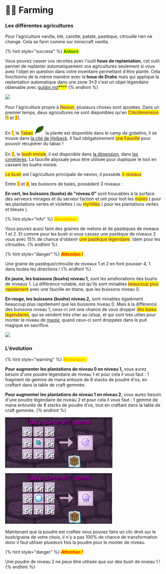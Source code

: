 # 👨🌾 Farming

### Les différentes agricultures

Pour l'agriculture vanilla, blé, carotte, patate, pastèque, citrouille rien ne change. Cela se farm comme sur minecraft vanilla.&#x20;

{% hint style="success" %}
<mark style="color:green;">**Astuce**</mark>

Vous pouvez casser vos récoltes avec l'outil **houe de replantation**, cet outil permet de replanter automatiquement vos agricultures seulement si vous avez l'objet en question dans votre inventaire permettant d'être planté. Cela fonctionne de la même manière avec la **houe de Drahe** mais qui applique la replantation automatique dans une zone 3\*3 c'est un objet légendaire obtenable avec [guldor.md](personnage-fictif/guldor.md "mention")<mark style="color:blue;">****</mark>
{% endhint %}

![](../.gitbook/assets/2022-01-12\_18.59.53.png)

Pour l'agriculture propre à <mark style="color:purple;">Nexion</mark>, plusieurs choses sont ajoutées. Dans un premier temps, deux agricultures ne sont disponibles qu'en <mark style="color:purple;">Cité/dimension</mark> (<mark style="color:red;">1</mark> et <mark style="color:red;">2</mark>).&#x20;

En <mark style="color:red;">1</mark>, le <mark style="color:purple;">Tabac</mark> ![](../.gitbook/assets/tabacco.png) la plante est disponible dans le camp de gobelins, il se trouve dans [la cité de Holbeck](nouvelle-cite-holbeck.md). Il faut obligatoirement <mark style="color:purple;">une Faucille</mark> pour pouvoir récupérer du tabac !\
\
En <mark style="color:red;">2</mark>, le <mark style="color:purple;">bush moisie</mark>, il est disponible dans [la dimension](la-nouvelle-dimension.md#les-zones), dans [les cimetières](les-evenements/cimetieres.md). La faucille abyssale peux être utilisée pour dupliquer le loot en cassant les bushs moisie.

<mark style="color:purple;">Le bush</mark> est l'agriculture principale de nexion, il possède <mark style="color:purple;">3 niveaux</mark>&#x20;

Entre <mark style="color:red;">3</mark> et <mark style="color:red;">8</mark>, les buissons de baies, possèdent 3 niveaux :&#x20;

**En vert, les buissons (bushs) de "niveau 0"** sont trouvables à la surface des serveurs minages et du serveur faction et ont pour loot les <mark style="color:purple;">mûres</mark> ( pour les plantations vertes et violettes ) ou <mark style="color:purple;">myrtilles</mark> ( pour les plantations vertes et bleues ).

{% hint style="info" %}
_<mark style="color:orange;">**Remarque :**</mark>_&#x20;

Vous pouvez aussi faire des graines de melons et de pastèques de niveaux 1 et 2. Et comme pour les bush si vous cassez une pastèque de niveaux 2 vous avec 15% de chance d'obtenir <mark style="color:purple;">une pastèque légendaire</mark>. Idem pour les citrouilles.
{% endhint %}

{% hint style="danger" %}
_<mark style="color:red;">**Attention !**</mark>_&#x20;

Une graine de pastèque/citrouille de niveaux 1 et 2 en font pousser 4, 1 dans toutes les directions !
{% endhint %}

**En jaune, les buissons (bushs) niveau 1,** sont les améliorations des bushs de niveaux 1. La différence notable, est qu'ils sont minables <mark style="color:purple;">beaucoup plus rapidement</mark> avec une faucille en titane, que les buissons niveau 0.&#x20;

**En rouge, les buissons (bushs) niveau 2,** sont minables également beaucoup plus rapidement que les buissons niveau 0. Mais à la différence des buissons niveau 1, ceux-ci ont une chance de vous dropper <mark style="color:purple;">des baies légendaires</mark>, qui se vendent très cher au /shop, et qui sont très utiles pour monter le niveau de [magie](la-magie.md), quand ceux-ci sont droppées dans le puit magique en sacrifice.

![](../.gitbook/assets/2022-01-12\_23.53.02.png)

### L'évolution

{% hint style="warning" %}
_<mark style="color:orange;">**Remarque :**</mark>_

**Pour augmenter les plantations de niveau 0 en niveau 1,** vous aurez besoin d'une poudre légendaire de niveau 1 et pour cela il vous faut : 1 fragment de gemme de mana entouré de 8 stacks de poudre d'os, en craftant dans la table de craft gemmée.&#x20;

**Pour augmenter les plantations de niveau 1 en niveau 2,** vous aurez besoin d'une poudre légendaire de niveau 2 et pour cela il vous faut : 1 gemme de mana entourée de 8 stacks de poudre d'os, tout en craftant dans la table de craft gemmée.
{% endhint %}

![Poudre de niveaux 1](<../.gitbook/assets/image (73).png>)

![Poudre de niveau 2](<../.gitbook/assets/image (64).png>)

Maintenant que la poudre est craftée vous pouvez faire un clic droit sur le bush/graine de votre choix, il n'y a pas 100% de chance de transformation donc il faut utiliser plusieurs fois la poudre pour le monter de niveau.&#x20;

{% hint style="danger" %}
_<mark style="color:red;">**Attention !**</mark>_

Une poudre de niveau 2 ne peux être utilisée que sur des bush de niveau 1 !
{% endhint %}
